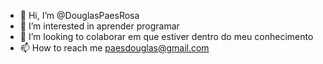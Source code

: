 - 👋 Hi, I’m @DouglasPaesRosa
- 👀 I’m interested in aprender programar
- 💞️ I’m looking to colaborar em que estiver dentro do meu conhecimento
- 📫 How to reach me paesdouglas@gmail.com

<!---
DouglasPaesRosa/DouglasPaesRosa is a ✨ special ✨ repository because its `README.md` (this file) appears on your GitHub profile.
You can click the Preview link to take a look at your changes.
--->
